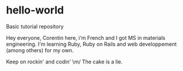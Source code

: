 # hello-world
Basic tutorial repository

Hey everyone,
Corentin here, i'm French and I got MS in materials engineering.
I'm learning Ruby, Ruby on Rails and web developpement (among others) for my own.

Keep on rockin' and codin' \m/
The cake is a lie.
